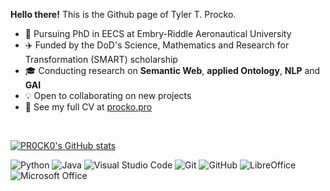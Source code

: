**Hello there!** This is the Github page of Tyler T. Procko.

* 📖 Pursuing PhD in EECS at Embry-Riddle Aeronautical University 
* ✈️ Funded by the DoD's Science, Mathematics and Research for Transformation (SMART) scholarship
* 🎓 Conducting research on **Semantic Web**, **applied Ontology**, **NLP** and **GAI**
* 💡 Open to collaborating on new projects
* 💬 See my full CV at [procko.pro](https://procko.pro)

<br>


<!-- https://github.com/Ileriayo/markdown-badges -->

[![PR0CK0's GitHub stats](https://github-readme-stats.vercel.app/api?username=pr0ck0&show_icons=true&theme=radical)](https://github.com/anuraghazra/github-readme-stats)

![Python](https://img.shields.io/badge/python-3670A0?style=for-the-badge&logo=python&logoColor=ffdd54)
![Java](https://img.shields.io/badge/java-%23ED8B00.svg?style=for-the-badge&logo=java&logoColor=white)
![Visual Studio Code](https://img.shields.io/badge/Visual%20Studio%20Code-0078d7.svg?style=for-the-badge&logo=visual-studio-code&logoColor=white)
![Git](https://img.shields.io/badge/git-%23F05033.svg?style=for-the-badge&logo=git&logoColor=white)
![GitHub](https://img.shields.io/badge/github-%23121011.svg?style=for-the-badge&logo=github&logoColor=white)
![LibreOffice](https://img.shields.io/badge/LibreOffice-%2318A303?style=for-the-badge&logo=LibreOffice&logoColor=white)
![Microsoft Office](https://img.shields.io/badge/Microsoft_Office-D83B01?style=for-the-badge&logo=microsoft-office&logoColor=white)